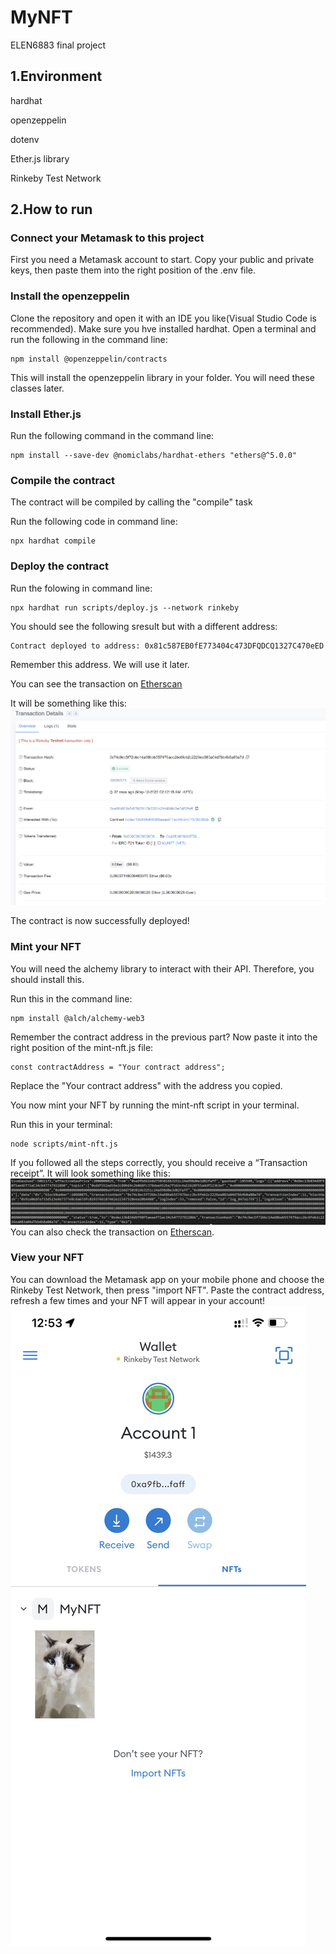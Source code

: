 # MyNFT
ELEN6883 final project

## 1.Environment

hardhat

openzeppelin

dotenv

Ether.js library

Rinkeby Test Network

## 2.How to run
### Connect your Metamask to this project
First you need a Metamask account to start. Copy your public and private keys, then paste them into the right position of the .env file.

### Install the openzeppelin
Clone the repository and open it with an IDE you like(Visual Studio Code is recommended). Make sure you hve installed hardhat. Open a terminal and run the following in the command line:

```
npm install @openzeppelin/contracts
```
This will install the openzeppelin library in your folder. You will need these classes later.

### Install Ether.js
Run the following command in the command line:
```
npm install --save-dev @nomiclabs/hardhat-ethers "ethers@^5.0.0"
```
### Compile the contract
The contract will be compiled by calling the "compile" task

Run the following code in command line:
```
npx hardhat compile
```
### Deploy the contract
Run the folowing in command line:
```
npx hardhat run scripts/deploy.js --network rinkeby
```
You should see the following sresult but with a different address:
```
Contract deployed to address: 0x81c587EB0fE773404c473DFQDCQ1327C470eED
```
Remember this address. We will use it later.

You can see the transaction on [Etherscan](https://etherscan.io/txs)

It will be something like this:
![Etherscan](https://github.com/rtq998916/MyNFT/blob/main/images/Etherscan.png)

The contract is now successfully deployed!

### Mint your NFT
You will need the alchemy library to interact with their API. Therefore, you should install this.

Run this in the command line:
```
npm install @alch/alchemy-web3
```
Remember the contract address in the previous part? Now paste it into the right position of the mint-nft.js file:
```
const contractAddress = "Your contract address";
```
Replace the "Your contract address" with the address you copied.

You now mint your NFT by running the mint-nft script in your terminal.

Run this in your terminal:
```
node scripts/mint-nft.js
```
If you followed all the steps correctly, you should receive a “Transaction receipt”. It will look something like this:
![transaction receipt](https://github.com/rtq998916/MyNFT/blob/main/images/transaction%20receipt.png)
You can also check the transaction on [Etherscan](https://etherscan.io/txs).

### View your NFT
You can download the Metamask app on your mobile phone and choose the Rinkeby Test Network, then press "import NFT". Paste the contract address, refresh a few times and your NFT will appear in your account!
![NFT in account](https://github.com/rtq998916/MyNFT/blob/main/images/NFT%20in%20account.jpg)
